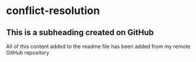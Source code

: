 # conflict-resolution

 ## This is a subheading created on GitHub

  All of this content added to the readme file has been added from my remote GitHub repository
